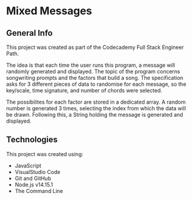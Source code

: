 # Mixed Messages

## General Info
This project was created as part of the Codecademy Full Stack Engineer Path.

The idea is that each time the user runs this program, a message will randomly generated and displayed. The topic of the program concerns songwriting prompts and the factors that build a song. The specification asks for 3 different pieces of data to randomise for each message, so the key/scale, time signature, and number of chords were selected.

The possibilites for each factor are stored in a dedicated array. A random number is generated 3 times, selecting the index from which the data will be drawn. Following this, a String holding the message is generated and displayed.

## Technologies

This project was created using:
* JavaScript
* VisualStudio Code
* Git and GitHub
* Node.js v14.15.1
* The Command Line
